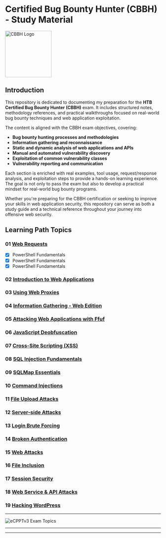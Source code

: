 # Certified Bug Bounty Hunter (CBBH) - Study Material

<div>
	<img src="https://images.credly.com/images/24af3283-ed59-422b-a29c-c274b4df55d8/image.png" alt="CBBH Logo" width="150" height="auto">
</div>

## Introduction

This repository is dedicated to documenting my preparation for the **HTB Certified Bug Bounty Hunter (CBBH)** exam. It includes structured notes, methodology references, and practical walkthroughs focused on real-world bug bounty techniques and web application exploitation.

The content is aligned with the CBBH exam objectives, covering:
- **Bug bounty hunting processes and methodologies**
- **Information gathering and reconnaissance**
- **Static and dynamic analysis of web applications and APIs**
- **Manual and automated vulnerability discovery**
- **Exploitation of common vulnerability classes**
- **Vulnerability reporting and communication**

Each section is enriched with real examples, tool usage, request/response analysis, and exploitation steps to provide a hands-on learning experience. The goal is not only to pass the exam but also to develop a practical mindset for real-world bug bounty programs.

Whether you're preparing for the CBBH certification or seeking to improve your skills in web application security, this repository can serve as both a study guide and a technical reference throughout your journey into offensive web security.

## Learning Path Topics

### 01 [Web Requests](./01_web_requests.md)

- [x] PowerShell Fundamentals
- [x] PowerShell Fundamentals
- [x] PowerShell Fundamentals

### 02 [Introduction to Web Applications](./02_.md)


### 03 [Using Web Proxies](./03_.md)


### 04 [Information Gathering - Web Edition](./04_.md)


### 05 [Attacking Web Applications with Ffuf](./05_.md)


### 06 [JavaScript Deobfuscation](./06_.md)


### 07 [Cross-Site Scripting (XSS)](./08_.md)


### 08 [SQL Injection Fundamentals](./08_.md)


### 09 [SQLMap Essentials](./09_.md)


### 10 [Command Injections](./10_.md)


### 11 [File Upload Attacks](./11_.md)


### 12 [Server-side Attacks](./12_.md)


### 13 [Login Brute Forcing](./13_.md)


### 14 [Broken Authentication](./14_.md)


### 15 [Web Attacks](./15_.md)


### 16 [File Inclusion](./16_.md)


### 17 [Session Security](./17_.md)


### 18 [Web Service & API Attacks](./18_.md)


### 19 [Hacking WordPress](./19_.md)


---

![eCPPTv3 Exam Topics](./assets/00_ecpptv3_exam_topics.png)

---
---

